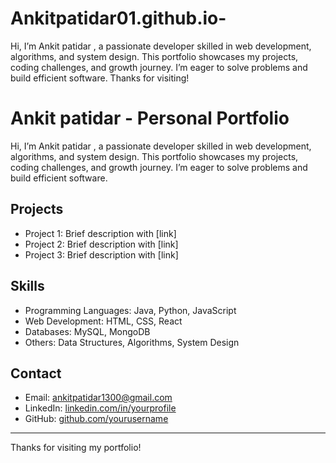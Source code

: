 # Ankitpatidar01.github.io-
Hi, I’m Ankit patidar , a passionate developer skilled in web development, algorithms, and system design. This portfolio showcases my projects, coding challenges, and growth journey. I’m eager to solve problems and build efficient software. Thanks for visiting!

# Ankit patidar - Personal Portfolio

Hi, I’m Ankit patidar , a passionate developer skilled in web development, algorithms, and system design. This portfolio showcases my projects, coding challenges, and growth journey. I’m eager to solve problems and build efficient software.

## Projects
- Project 1: Brief description with [link]
- Project 2: Brief description with [link]
- Project 3: Brief description with [link]

## Skills
- Programming Languages: Java, Python, JavaScript
- Web Development: HTML, CSS, React
- Databases: MySQL, MongoDB
- Others: Data Structures, Algorithms, System Design

## Contact
- Email: ankitpatidar1300@gmail.com  
- LinkedIn: [linkedin.com/in/yourprofile](https://www.linkedin.com/in/ankit-patidar-72b961321/)
- GitHub: [github.com/yourusername](https://github.com/Ankitpatidar01)

---

Thanks for visiting my portfolio!
